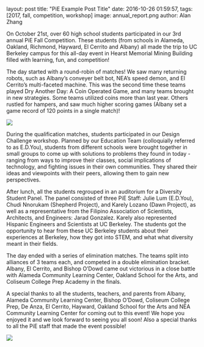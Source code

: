 layout: post
title:  "PiE Example Post Title"
date:   2016-10-26 01:59:57,
tags: [2017, fall, competition, workshop]
image: annual_report.png
author: Alan Zhang

On October 21st, over 60 high school students participated in our 3rd annual PiE Fall Competition. These students (from schools in Alameda, Oakland, Richmond, Hayward, El Cerrito and Albany) all made the trip to UC Berkeley campus for this all-day event in Hearst Memorial Mining Building filled with learning, fun, and competition!

The day started with a round-robin of matches! We saw many returning robots, such as Albany’s conveyer belt bot, NEA’s speed demon, and El Cerrito’s multi-faceted machine. This was the second time these teams played Dry Another Day: A Coin Operated Game, and many teams brought in new strategies. Some teams utilized coins more than last year. Others rustled for hampers, and saw much higher scoring games (Albany set a game record of 120 points in a single match)!

<img src="{{site.baseurl}}/assets/images/blog/fallcomp_2017_building_robot">

During the qualification matches, students participated in our Design Challenge workshop. Planned by our Education Team (colloquially referred to as E.D.You), students from different schools were brought together in small groups to come up with solutions to problems they found in today - ranging from ways to improve their classes, social implications of technology, and fighting issues in their own communities. They shared their ideas and viewpoints with their peers, allowing them to gain new perspectives.

After lunch, all the students regrouped in an auditorium for a Diversity Student Panel. The panel consisted of three PiE Staff: Julie Lum (E.D.You), Chudi Nnorukam (Shepherd Project), and Karely Lozano (Dawn Project), as well as a representative from the Filipino Association of Scientists, Architects, and Engineers: Jarad Gonzalez. Karely also represented Hispanic Engineers and Scientists at UC Berkeley. The students got the opportunity to hear from these UC Berkeley students about their experiences at Berkeley, how they got into STEM, and what what diversity meant in their fields.

The day ended with a series of elimination matches. The teams split into alliances of 3 teams each, and competed in a double elimination bracket. Albany, El Cerrito, and Bishop O’Dowd came out victorious in a close battle with Alameda Community Learning Center, Oakland School for the Arts, and Coliseum College Prep Academy in the finals. 

A special thanks to all the students, teachers, and parents from Albany, Alameda Community Learning Center, Bishop O’Dowd, Coliseum College Prep, De Anza, El Cerrito, Hayward, Oakland School for the Arts and NEA Community Learning Center for coming out to this event! We hope you enjoyed it and we look forward to seeing you all soon! Also a special thanks to all the PiE staff that made the event possible!

<img src="{{site.baseurl}}/assets/images/blog/fallcomp_2017_diversity_workshop.png">
